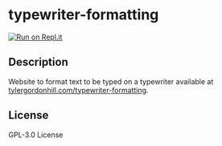 # typewriter-formatting
[![Run on Repl.it](https://repl.it/badge/github/TyHil/typewriter-formatting)](https://repl.it/github/TyHil/typewriter-formatting)
## Description
Website to format text to be typed on a typewriter available at [tylergordonhill.com/typewriter-formatting](https://tylergordonhill.com/typewriter-formatting).
## License
GPL-3.0 License
